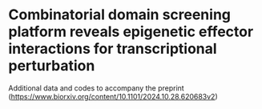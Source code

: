 # Combinatorial domain screening platform reveals epigenetic effector interactions for transcriptional perturbation
Additional data and codes to accompany the preprint 
(https://www.biorxiv.org/content/10.1101/2024.10.28.620683v2)

